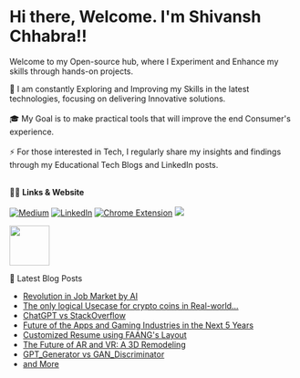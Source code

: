 # Hi there, Welcome. I'm Shivansh Chhabra!! 
Welcome to my Open-source hub, where I Experiment and Enhance my skills through hands-on projects.

🔭  I am constantly Exploring and Improving my Skills in the latest technologies, focusing on delivering Innovative solutions.
<br><br>
🎓 My Goal is to make practical tools that will improve the end Consumer's experience.<br> <br>
⚡  For those interested in Tech, I regularly share my insights and findings through my Educational Tech Blogs and LinkedIn posts. <br><br>

👨‍💻  **Links & Website**<br>
<br><a href="https://medium.com/@shivanshchhabra02" >![Medium](https://img.shields.io/badge/Medium-12100E?style=for-the-badge&logo=medium&logoColor=white)</a>
<a href="www.linkedin.com/in/shivanshchhabra">![LinkedIn](https://img.shields.io/badge/linkedin-%230077B5.svg?style=for-the-badge&logo=linkedin&logoColor=white)</a>
<a href="https://github.com/shan18u/YouTube-Shorts-Fix">![Chrome Extension](https://img.shields.io/badge/Google_Play-414141?style=for-the-badge&logo=google-play&logoColor=white)</a>
![](https://komarev.com/ghpvc/?username=Shan18u&style=for-the-badge)</a>


<a href="https://shivanshchhabra.com/"> <img height="70px" src="https://img.icons8.com/avantgarde/100/null/internet.png"/> </a>


📕  Latest Blog Posts
- [Revolution in Job Market by AI](https://medium.com/@shivanshchhabra02/jobs-revolution-by-chatgpt-ac296e958c6e)
- [The only logical Usecase for crypto coins in Real-world…](https://medium.com/@shivanshchhabra02/the-use-case-for-crypto-coins-in-real-world-499816624884)
- [ChatGPT vs StackOverflow](https://medium.com/@shivanshchhabra02/chatgpt-vs-stackoverflow-c8255c8829dd)
- [Future of the Apps and Gaming Industries in the Next 5 Years](https://medium.com/@shivanshchhabra02/future-of-the-apps-and-gaming-industries-in-the-next-5-years-2f9b68413a9b)
- [Customized Resume using FAANG's Layout](https://www.linkedin.com/posts/shivanshchhabra_youtube-recruiters-improveperformance-activity-7032008191458631681-VREQ/?utm_source=share&utm_medium=member_desktop)
- [The Future of AR and VR: A 3D Remodeling](https://medium.com/@shivanshchhabra02/the-future-of-ar-and-vr-a-3d-remodeling-3c59659b3958)
- [GPT_Generator vs GAN_Discriminator](https://medium.com/@shivanshchhabra02/generator-vs-discriminator-the-clash-in-the-generative-arena-0111d9ad0a3f)
- [and More](https://medium.com/@shivanshchhabra02)


